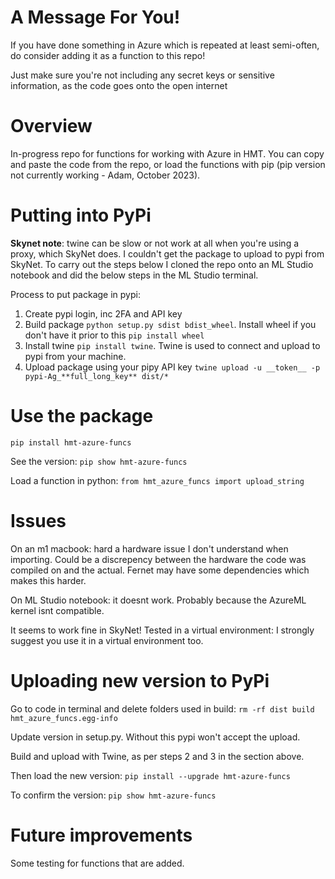 
# 
# A Message For You!
If you have done something in Azure which is repeated at least semi-often, do consider adding it as a function to this repo!

Just make sure you're not including any secret keys or sensitive information, as the code goes onto the open internet



# Overview
In-progress repo for functions for working with Azure in HMT. You can copy and paste the code from the repo, or load the functions with pip (pip version not currently working - Adam, October 2023).


# Putting into PyPi

**Skynet note**: twine can be slow or not work at all when you're using a proxy, which SkyNet does. I couldn't get the package to upload to pypi from SkyNet. To carry out the steps below I cloned the repo onto an ML Studio notebook and did the below steps in the ML Studio terminal. 

Process to put package in pypi:
1. Create pypi login, inc 2FA and API key
2. Build package `python setup.py sdist bdist_wheel`. Install wheel if you don't have it prior to this `pip install wheel`
3. Install twine `pip install twine`. Twine is used to connect and upload to pypi from your machine.
4. Upload package using your pipy API key `twine upload -u __token__ -p pypi-Ag_**full_long_key** dist/*`


# Use the package

`pip install hmt-azure-funcs`

See the version: `pip show hmt-azure-funcs`

Load a function in python: `from hmt_azure_funcs import upload_string`



# Issues

On an m1 macbook: hard a hardware issue I don't understand when importing. Could be a discrepency between the hardware the code was compiled on and the actual. Fernet may have some dependencies which makes this harder. 

On ML Studio notebook: it doesnt work. Probably because the AzureML kernel isnt compatible. 

It seems to work fine in SkyNet! Tested in a virtual environment: I strongly suggest you use it in a virtual environment too.



# Uploading new version to PyPi

Go to code in terminal and delete folders used in build: `rm -rf dist build hmt_azure_funcs.egg-info`

Update version in setup.py. Without this pypi won't accept the upload.

Build and upload with Twine, as per steps 2 and 3 in the section above. 

Then load the new version: `pip install --upgrade hmt-azure-funcs`

To confirm the version: `pip show hmt-azure-funcs`


# Future improvements

Some testing for functions that are added. 




